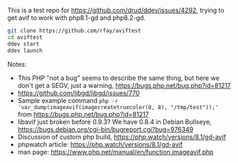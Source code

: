 This is a test repo for https://github.com/drud/ddev/issues/4292, trying to get avif to work with php8.1-gd and php8.2-gd.


```bash
git clone https://github.com/rfay/aviftest
cd aviftest
ddev start
ddev launch
```

Notes:
* This PHP "not a bug" seems to describe the same thing, but here we don't get a SEGV, just a warning, https://bugs.php.net/bug.php?id=81217
* https://github.com/libgd/libgd/issues/770
* Sample example command `php -r 'var_dump(imageavif(imagecreatetruecolor(8, 8), "/tmp/test"));'` from https://bugs.php.net/bug.php?id=81217
* libavif just broken before 0.9.3? We have 0.8.4 in Debian Bullseye, https://bugs.debian.org/cgi-bin/bugreport.cgi?bug=976349
* Discussion of custom php build, https://php.watch/versions/8.1/gd-avif
* phpwatch article: https://php.watch/versions/8.1/gd-avif
* man page: https://www.php.net/manual/en/function.imageavif.php

